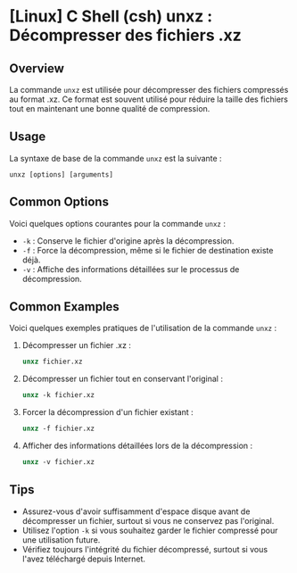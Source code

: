 # [Linux] C Shell (csh) unxz : Décompresser des fichiers .xz

## Overview
La commande `unxz` est utilisée pour décompresser des fichiers compressés au format .xz. Ce format est souvent utilisé pour réduire la taille des fichiers tout en maintenant une bonne qualité de compression.

## Usage
La syntaxe de base de la commande `unxz` est la suivante :

```
unxz [options] [arguments]
```

## Common Options
Voici quelques options courantes pour la commande `unxz` :

- `-k` : Conserve le fichier d'origine après la décompression.
- `-f` : Force la décompression, même si le fichier de destination existe déjà.
- `-v` : Affiche des informations détaillées sur le processus de décompression.

## Common Examples
Voici quelques exemples pratiques de l'utilisation de la commande `unxz` :

1. Décompresser un fichier .xz :
   ```csh
   unxz fichier.xz
   ```

2. Décompresser un fichier tout en conservant l'original :
   ```csh
   unxz -k fichier.xz
   ```

3. Forcer la décompression d'un fichier existant :
   ```csh
   unxz -f fichier.xz
   ```

4. Afficher des informations détaillées lors de la décompression :
   ```csh
   unxz -v fichier.xz
   ```

## Tips
- Assurez-vous d'avoir suffisamment d'espace disque avant de décompresser un fichier, surtout si vous ne conservez pas l'original.
- Utilisez l'option `-k` si vous souhaitez garder le fichier compressé pour une utilisation future.
- Vérifiez toujours l'intégrité du fichier décompressé, surtout si vous l'avez téléchargé depuis Internet.